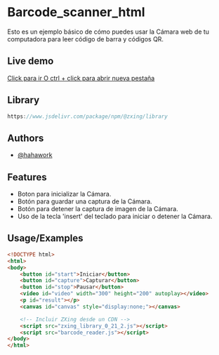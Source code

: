 
# Barcode_scanner_html

Esto es un ejemplo básico de cómo puedes usar la Cámara web de tu computadora para leer código de barra y códigos QR.

## Live demo
[Click para ir O ctrl + click para abrir nueva pestaña](https://hahawork.github.io/Barcode_scanner_html/)

## Library

```javascript
https://www.jsdelivr.com/package/npm/@zxing/library

```
## Authors

- [@hahawork](https://www.github.com/hahawork)


## Features

- Boton para inicializar la Cámara.
- Botón para guardar una captura de la Cámara.
- Botón para detener la captura de imagen de la Cámara.
- Uso de la tecla 'insert' del teclado para iniciar o detener la Cámara.


## Usage/Examples

```html
<!DOCTYPE html>
<html>
<body>
    <button id="start">Iniciar</button>
    <button id="capture">Capturar</button>
    <button id="stop">Pausar</button>
    <video id="video" width="300" height="200" autoplay></video>
    <p id="result"></p>
    <canvas id="canvas" style="display:none;"></canvas>

    <!-- Incluir ZXing desde un CDN -->
    <script src="zxing_library_0_21_2.js"></script>
    <script src="barcode_reader.js"></script>
</body>
</html>
```

